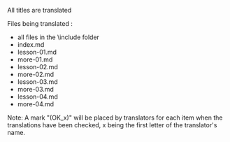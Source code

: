 All titles are translated

Files being translated :

- all files in the \include folder
- index.md
- lesson-01.md
- more-01.md
- lesson-02.md
- more-02.md
- lesson-03.md
- more-03.md
- lesson-04.md
- more-04.md

Note: A mark "(OK_x)" will be placed by translators for each item when the translations have been checked,
x being the first letter of the translator's name. 

